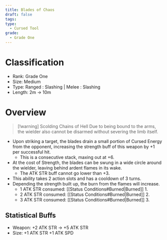 ```yaml
---
title: Blades of Chaos
draft: false
tags: 
type:
  - Cursed Tool
grade:
  - Grade One
---
```

# Classification
- Rank: Grade One
- Size: Medium
- Type: Ranged : Slashing | Melee : Slashing
- Length: 2m -> 10m

# Overview

> [!warning] Scolding Chains of Hell
>  Due to being bound to the arms, the wielder also cannot be disarmed without severing the limb itself. 

- Upon striking a target, the blades drain a small portion of Cursed Energy from the opponent, increasing the strength buff of this weapon by +1 per successful hit.
	- This is a consecutive stack, maxing out at +6.
- At the cost of Strength, the blades can be swung in a wide circle around the wielder, leaving behind ardent flames in its wake.
	- The ATK STR buff cannot go lower than +3.
- This ability takes 2 action slots and has a cooldown of 3 turns.
- Depending the strength built up, the burn from the flames will increase.
	- 1 ATK STR consumed: [[Status Conditions#Burned|Burned]] 1.
	- 2 ATK STR consumed: [[Status Conditions#Burned|Burned]] 2.
	- 3 ATK STR consumed: [[Status Conditions#Burned|Burned]] 3.

## Statistical Buffs
- Weapon: +2 ATK STR -> +5 ATK STR
- Size: +1 ATK STR +1 ATK SPD